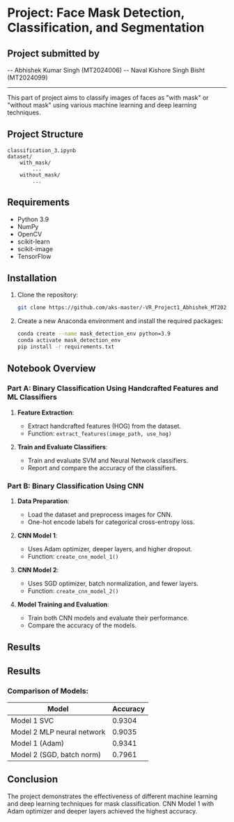 # Project: Face Mask Detection, Classification, and Segmentation 

## Project submitted by 
-- Abhishek Kumar Singh (MT2024006)
-- Naval Kishore Singh Bisht (MT2024099)

---

This part of project aims to classify images of faces as "with mask" or "without mask" using various machine learning and deep learning techniques.

## Project Structure

```
classification_3.ipynb
dataset/
    with_mask/
        ...
    without_mask/
        ...
```

## Requirements

- Python 3.9
- NumPy
- OpenCV
- scikit-learn
- scikit-image
- TensorFlow

## Installation

1. Clone the repository:
    ```sh
    git clone https://github.com/aks-master/-VR_Project1_Abhishek_MT2024006.git
    ```

2. Create a new Anaconda environment and install the required packages:
    ```sh
    conda create --name mask_detection_env python=3.9
    conda activate mask_detection_env
    pip install -r requirements.txt
    ```

## Notebook Overview

### Part A: Binary Classification Using Handcrafted Features and ML Classifiers

1. **Feature Extraction**:
    - Extract handcrafted features (HOG) from the dataset.
    - Function: `extract_features(image_path, use_hog)`

2. **Train and Evaluate Classifiers**:
    - Train and evaluate SVM and Neural Network classifiers.
    - Report and compare the accuracy of the classifiers.

### Part B: Binary Classification Using CNN

1. **Data Preparation**:
    - Load the dataset and preprocess images for CNN.
    - One-hot encode labels for categorical cross-entropy loss.

2. **CNN Model 1**:
    - Uses Adam optimizer, deeper layers, and higher dropout.
    - Function: `create_cnn_model_1()`

3. **CNN Model 2**:
    - Uses SGD optimizer, batch normalization, and fewer layers.
    - Function: `create_cnn_model_2()`

4. **Model Training and Evaluation**:
    - Train both CNN models and evaluate their performance.
    - Compare the accuracy of the models.

## Results

## Results

### Comparison of Models:

| Model                      | Accuracy |
|----------------------------|----------|
| Model 1 SVC                | 0.9304   |
| Model 2 MLP neural network | 0.9035   |
| Model 1 (Adam)             | 0.9341   |
| Model 2 (SGD, batch norm)  | 0.7961   |

## Conclusion

The project demonstrates the effectiveness of different machine learning and deep learning techniques for mask classification. CNN Model 1 with Adam optimizer and deeper layers achieved the highest accuracy.
